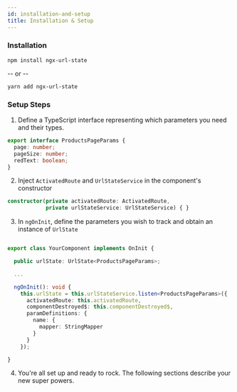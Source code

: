 ```yaml
---
id: installation-and-setup
title: Installation & Setup
---
```


### Installation

```
npm install ngx-url-state
```

-- or --

```
yarn add ngx-url-state
```


### Setup Steps

1. Define a TypeScript interface representing which parameters you need and their types.

```typescript
export interface ProductsPageParams {
  page: number;
  pageSize: number;
  redText: boolean;
}
```

2. Inject `ActivatedRoute` and `UrlStateService` in the component's constructor

```typescript
constructor(private activatedRoute: ActivatedRoute,
            private urlStateService: UrlStateService) { }
```

3. In `ngOnInit`, define the parameters you wish to track and obtain an instance of `UrlState`

```typescript

export class YourComponent implements OnInit {

  public urlState: UrlState<ProductsPageParams>;

  ...

  ngOnInit(): void {
    this.urlState = this.urlStateService.listen<ProductsPageParams>({
      activatedRoute: this.activatedRoute,
      componentDestroyed$: this.componentDestroyed$,
      paramDefinitions: {
        name: {
          mapper: StringMapper
        }
      }
    });

}
```

4. You're all set up and ready to rock. The following sections describe your new super powers.
